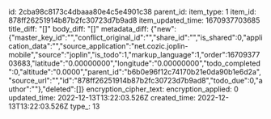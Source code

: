 id: 2cba98c8173c4dbaaa80e4c5e4901c38
parent_id: 
item_type: 1
item_id: 878ff26251914b87b2fc30723d7b9ad8
item_updated_time: 1670937703685
title_diff: "[]"
body_diff: "[]"
metadata_diff: {"new":{"master_key_id":"","conflict_original_id":"","share_id":"","is_shared":0,"application_data":"","source_application":"net.cozic.joplin-mobile","source":"joplin","is_todo":1,"markup_language":1,"order":1670937703683,"latitude":"0.00000000","longitude":"0.00000000","todo_completed":0,"altitude":"0.0000","parent_id":"b6b0e96f12c74170b21e0da90b1e6d2a","source_url":"","id":"878ff26251914b87b2fc30723d7b9ad8","todo_due":0,"author":""},"deleted":[]}
encryption_cipher_text: 
encryption_applied: 0
updated_time: 2022-12-13T13:22:03.526Z
created_time: 2022-12-13T13:22:03.526Z
type_: 13